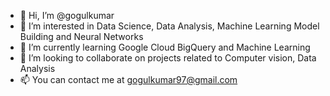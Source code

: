 - 👋 Hi, I’m @gogulkumar
- 👀 I’m interested in Data Science, Data Analysis, Machine Learning Model Building and Neural Networks
- 🌱 I’m currently learning Google Cloud BigQuery and Machine Learning
- 💞️ I’m looking to collaborate on projects related to Computer vision, Data Analysis
- 📫 You can contact me at gogulkumar97@gmail.com

<!---
gogulkumar/gogulkumar is a ✨ special ✨ repository because its `README.md` (this file) appears on your GitHub profile.
You can click the Preview link to take a look at your changes.
--->
